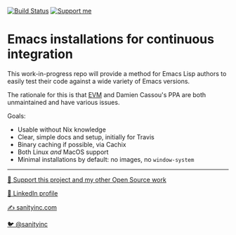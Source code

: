 [![Build Status](https://travis-ci.com/purcell/nix-emacs-ci.png?branch=master)](https://travis-ci.com/purcell/nix-emacs-ci)
<a href="https://www.patreon.com/sanityinc"><img alt="Support me" src="https://img.shields.io/badge/Support%20Me-%F0%9F%92%97-ff69b4.svg"></a>

# Emacs installations for continuous integration

This work-in-progress repo will provide a method for Emacs Lisp
authors to easily test their code against a wide variety of Emacs
versions.

The rationale for this is that [EVM](https://github.com/rejeep/evm)
and Damien Cassou's PPA are both unmaintained and have various issues.

Goals:

- Usable without Nix knowledge
- Clear, simple docs and setup, initially for Travis
- Binary caching if possible, via Cachix
- Both Linux *and* MacOS support
- Minimal installations by default: no images, no `window-system`




<hr>


[💝 Support this project and my other Open Source work](https://www.patreon.com/sanityinc)

[💼 LinkedIn profile](https://uk.linkedin.com/in/stevepurcell)

[✍ sanityinc.com](http://www.sanityinc.com/)

[🐦 @sanityinc](https://twitter.com/sanityinc)
